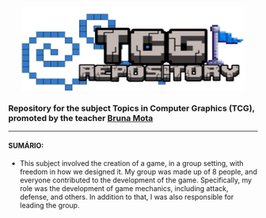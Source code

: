 <div align="center">
  <img src="https://github.com/Paulo-if/TCG/blob/main/3.png" alt="IMG" width="450" height="170">
</div>

### Repository for the subject Topics in Computer Graphics (TCG), promoted by the teacher [Bruna Mota](https://github.com/brunamota)
--- 
#### SUMÁRIO:
- This subject involved the creation of a game, in a group setting, with freedom in how we designed it. My group was made up of 8 people, and everyone contributed to the development of the game. Specifically, my role was the development of game mechanics, including attack, defense, and others. In addition to that, I was also responsible for leading the group.
